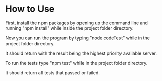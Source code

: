 # How to Use

First, install the npm packages by opening up the command line and running "npm install" while inside the project folder directory.


Now you can run the program by typing "node codeTest" while in the project folder directory.

It should return with the result being the highest priority available server.

To run the tests type "npm test" while in the project folder directory.

It should return all tests that passed or failed.
